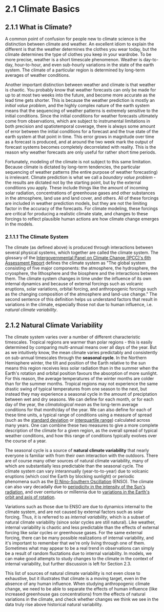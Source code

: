 # 2.1 Climate Basics

## 2.1.1 What is Climate?

A common point of confusion for people new to climate science is the distinction between climate and weather. An excellent idiom to explain the different is that the weather determines the clothes you wear today, but the climate determines the type of clothes you keep in your wardrobe. To be more precise, weather is a short timescale phenomenon. Weather is day-to-day, hour-to-hour, and even sub-hourly variations in the state of the earth system. The climate of a particular region is determined by long-term averages of weather conditions.

Another important distinction between weather and climate is that weather is chaotic. You probably know that weather forecasts can only be made for up to at most two weeks into the future, and become more accurate as the lead time gets shorter. This is because the weather prediction is mostly an *initial value problem*, and the highly complex nature of the earth system means
that the sequencing of weather patterns is extremely sensitive to the initial conditions. Since the initial conditions for weather forecasts ultimately come from observations, which are subject to instrumental limitations in both precision and spatiotemporal coverage, there is always some amount of error between the initial conditions for a forecast and the true state of the earth system at that point in time. This error grows in magnitude over time as a forecast is produced, and at around the two week mark the output of forecast systems becomes completely decorrelated with reality. This is the reason why weather forecasts are only useful for rather short time periods.

Fortunately, modeling of the climate is not subject to this same limitation. Because climate is dictated by long-term tendencies, the particular sequencing of weather patterns (the entire purpose of weather forecasting) is irrelevant. Climate prediction is what we call a *boundary value problem* - the results are dictated not by the starting point, but by the external conditions you apply. These include things like the amount of incoming solar radiation, concentrations of greenhouse gases and other substances in the atmosphere, land use and land cover, and others. All of these forcings are included in weather prediction models, but they are not the limiting factor in the accuracy of the forecasts. For climate modeling, these forcings are critical for producing a realistic climate state, and changes to these forcings to reflect plausible human actions are how climate change emerges in the models.

### 2.1.1.1 The Climate System

The climate (as defined above) is produced through interactions between several physical systems, which together are called the climate system. The glossary of the [Intergovernmental Panel on Climate Change (IPCC)'s 6th Assessment Report](https://www.ipcc.ch/report/ar6/wg1/) defines the climate system as "The global system consisting of five major components: the atmosphere, the hydrosphere, the cryosphere, the lithosphere and the biosphere and the interactions between them. The climate system changes in time under the influence of its own internal dynamics and because of external forcings such as volcanic eruptions, solar variations, orbital forcing, and anthropogenic forcings such as the changing composition of the atmosphere and land-use change." The second sentence of this definition helps us understand factors that result in variations in the climate, especially those not due to human influence, i.e. *natural climate variability*. 

## 2.1.2 Natural Climate Variability

The climate system varies over a number of different characteristic timescales. Tropical regions are warmer than polar regions - this is easily determined by comparing multi-annual means over all days of the year. But as we intuitively know, the mean climate varies predictably and consistently on sub-annual timescales through the **seasonal cycle**. In the Northern Hemisphere winter, the tilt and position of the Earth relative to the sun means this region receives less solar radiation than in the summer when the Earth's rotation and orbital position favours the absorption of more sunlight. For this reason, the average temperatures of the winter months are colder than for the summer months. Tropical regions may not experience the same drastic swing of typical temperatures from one season to the next, but instead they may experience a seasonal cycle in the amount of preciptation between wet and dry seasons. We can define for each month, or for each day of the year, the *climatological mean* as the long-term average conditions for that month/day of the year. We can also define for each of these time units, a typical range of conditions using a measure of spread (such as the [standard deviation](https://en.wikipedia.org/wiki/Standard_deviation) or [interquartile range](https://en.wikipedia.org/wiki/Interquartile_range)) calculated across many years. One can combine these two measures to give a more complete description of the climate for a given region, as the overall spread of typical weather conditions, and how this range of conditions typically evolves over the course of a year.

The seasonal cycle is a source of **natural climate variability** that nearly everyone is familiar with from their own interaction with the outdoors. There are of course many other sources of natural climate variability, many of which are substantially less predictable than the seasonal cycle. The climate system can vary interannually (year-to-to-year) due to volcanic eruptions (which cool the Earth by blocking sunlight) or periodic phenomena such as the [El Nino-Southern Oscillation](https://en.wikipedia.org/wiki/El_Ni%C3%B1o%E2%80%93Southern_Oscillation) (ENSO). The climate can also vary decadally due to [periodicity in the intensity of the Sun's radiation](https://www.nasa.gov/mission_pages/sunearth/solar-events-news/Does-the-Solar-Cycle-Affect-Earths-Climate.html), and over centuries or millennia due to [variations in the Earth's orbit and axis of rotation](https://climate.nasa.gov/news/2948/milankovitch-orbital-cycles-and-their-role-in-earths-climate/).

 Variations such as those due to ENSO are due to dynamics internal to the climate system, and are not caused by external factors such as solar forcing. Thus, it is referred to as *internal variability*, which is a subset of natural climate variability (since solar cycles are still natural). Like weather, internal variability is chaotic and less predictable than the effects of external forcing like solar cycles or greenhouse gases. For the same external forcing, there can be many possible realizations of internal variability, and it's important to remember that we're only living through one of them. Sometimes what may appear to be a real trend in observations can simply be a result of random fluctations due to internal variability. In models, we can make good attempts to study changes to the climate in the context of internal variability, but further discussion is left for Section 2.3.

This list of sources of natural climate variability is not even close to exhaustive, but it illustrates that climate is a moving target, even in the absence of any human influence. When studying anthropogenic climate change, we need to be able to separate the effects of human influence (like increased greenhouse gas concentrations) from the effects of natural variations in the climate, and check whether changes we think we see in the data truly rise above historical natural variability.